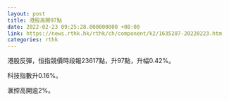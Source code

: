 ```yaml
---
layout: post
title: 港股高開97點
date: 2022-02-23 09:25:28.000000000 +08:00
link: https://news.rthk.hk/rthk/ch/component/k2/1635287-20220223.htm
categories: rthk
---
```


港股反彈，恒指競價時段報23617點，升97點，升幅0.42%。

科技指數升0.16%。

滙控高開逾2%。
